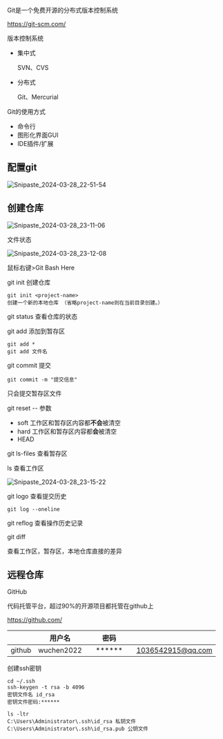 Git是一个免费开源的分布式版本控制系统

https://git-scm.com/

版本控制系统

- 集中式

  SVN、CVS

- 分布式

  Git、Mercurial



Git的使用方式

- 命令行
- 图形化界面GUI
- IDE插件/扩展

## 配置git

![Snipaste_2024-03-28_22-51-54](C:\Users\Administrator\Desktop\Git\Snipaste_2024-03-28_22-51-54.PNG)

## 创建仓库

![Snipaste_2024-03-28_23-11-06](C:\Users\Administrator\Desktop\Git\Snipaste_2024-03-28_23-11-06.PNG)

文件状态

![Snipaste_2024-03-28_23-12-08](C:\Users\Administrator\Desktop\Git\Snipaste_2024-03-28_23-12-08.PNG)



鼠标右键>Git Bash Here

git init 创建仓库

~~~git
git init <project-name>
创建一个新的本地仓库 （省略project-name则在当前目录创建。）
~~~

git status 查看仓库的状态

git add 添加到暂存区

~~~git
git add *
git add 文件名
~~~

git commit 提交

~~~git
git commit -m "提交信息"
~~~

只会提交暂存区文件

git reset -- 参数

- soft 工作区和暂存区内容都**不会**被清空
- hard 工作区和暂存区内容都**会**被清空
- HEAD

git ls-files 查看暂存区

ls 查看工作区

![Snipaste_2024-03-28_23-15-22](C:\Users\Administrator\Desktop\Git\Snipaste_2024-03-28_23-15-22.PNG)

git logo 查看提交历史

~~~git
git log --oneline
~~~

git reflog 查看操作历史记录



git diff

查看工作区，暂存区，本地仓库直接的差异



## 远程仓库

GitHub

代码托管平台，超过90%的开源项目都托管在github上

https://github.com/

|        | 用户名     |      | 密码   |      |                   |
| -----: | ---------- | ---- | ------ | ---- | ----------------- |
| github | wuchen2022 |      | ****** |      | 1036542915@qq.com |

创建ssh密钥

~~~git
cd ~/.ssh
ssh-keygen -t rsa -b 4096
密钥文件名 id_rsa
密钥文件密码:******

ls -ltr
C:\Users\Administrator\.ssh\id_rsa 私钥文件
C:\Users\Administrator\.ssh\id_rsa.pub 公钥文件 
~~~





